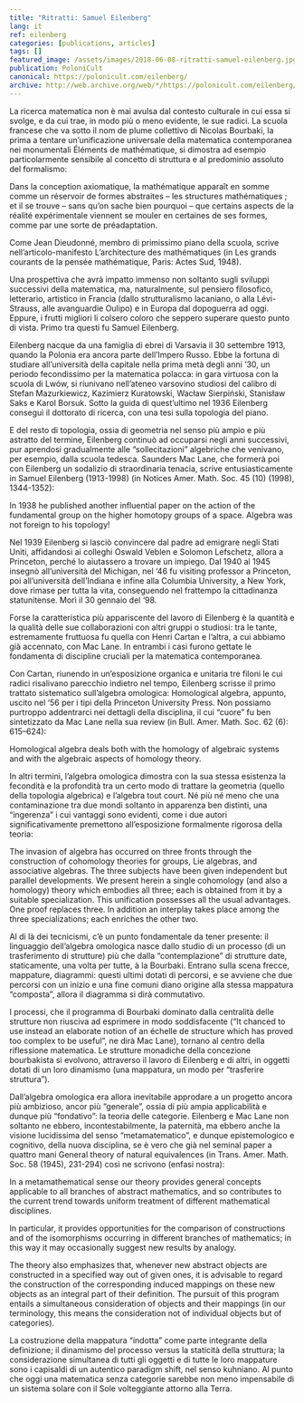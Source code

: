 ```yaml
---
title: "Ritratti: Samuel Eilenberg"
lang: it
ref: eilenberg
categories: [publications, articles]
tags: []
featured_image: /assets/images/2018-06-08-ritratti-samuel-eilenberg.jpg
publication: PoloniCult
canonical: https://polonicult.com/eilenberg/
archive: http://web.archive.org/web/*/https://polonicult.com/eilenberg/
---
```


La ricerca matematica non è mai avulsa dal contesto culturale in cui essa si svolge, e da cui trae, in modo più o meno evidente, le sue radici. La scuola francese che va sotto il nom de plume collettivo di Nicolas Bourbaki, la prima a tentare un’unificazione universale della matematica contemporanea nei monumentali Éléments de mathématique, si dimostra ad esempio particolarmente sensibile al concetto di struttura e al predominio assoluto del formalismo:

Dans la conception axiomatique, la mathématique apparaît en somme comme un réservoir de formes abstraites – les structures mathématiques ; et il se trouve – sans qu’on sache bien pourquoi – que certains aspects de la réalité expérimentale viennent se mouler en certaines de ses formes, comme par une sorte de préadaptation.

Come Jean Dieudonné, membro di primissimo piano della scuola, scrive nell’articolo-manifesto L’architecture des mathématiques (in Les grands courants de la pensée mathématique, Paris: Actes Sud, 1948).

Una prospettiva che avrà impatto immenso non soltanto sugli sviluppi successivi della matematica, ma, naturalmente, sul pensiero filosofico, letterario, artistico in Francia (dallo strutturalismo lacaniano, o alla Lévi-Strauss, alle avanguardie Oulipo) e in Europa dal dopoguerra ad oggi. Eppure, i frutti migliori li colsero coloro che seppero superare questo punto di vista. Primo tra questi fu Samuel Eilenberg.

Eilenberg nacque da una famiglia di ebrei di Varsavia il 30 settembre 1913, quando la Polonia era ancora parte dell’Impero Russo. Ebbe la fortuna di studiare all’università della capitale nella prima metà degli anni ‘30, un periodo fecondissimo per la matematica polacca: in gara virtuosa con la scuola di Lwów, si riunivano nell’ateneo varsovino studiosi del calibro di Stefan Mazurkiewicz, Kazimierz Kuratowski, Wacław Sierpiński, Stanisław Saks e Karol Borsuk. Sotto la guida di quest’ultimo nel 1936 Eilenberg conseguì il dottorato di ricerca, con una tesi sulla topologia del piano.

E del resto di topologia, ossia di geometria nel senso più ampio e più astratto del termine, Eilenberg continuò ad occuparsi negli anni successivi, pur aprendosi gradualmente alle “sollecitazioni” algebriche che venivano, per esempio, dalla scuola tedesca. Saunders Mac Lane, che formerà poi con Eilenberg un sodalizio di straordinaria tenacia, scrive entusiasticamente in Samuel Eilenberg (1913-1998) (in Notices Amer. Math. Soc. 45 (10) (1998), 1344-1352):

In 1938 he published another influential paper on the action of the fundamental group on the higher homotopy groups of a space. Algebra was not foreign to his topology!

Nel 1939 Eilenberg si lasciò convincere dal padre ad emigrare negli Stati Uniti, affidandosi ai colleghi Oswald Veblen e Solomon Lefschetz, allora a Princeton, perché lo aiutassero a trovare un impiego.  Dal 1940 al 1945 insegnò all’università del Michigan, nel ‘46 fu visiting professor a Princeton, poi all’università dell’Indiana e infine alla Columbia University, a New York, dove rimase per tutta la vita, conseguendo nel frattempo la cittadinanza statunitense. Morì il 30 gennaio del ‘98.

Forse la caratteristica più appariscente del lavoro di Eilenberg è la quantità e la qualità delle sue collaborazioni con altri gruppi o studiosi: tra le tante, estremamente fruttuosa fu quella con Henri Cartan e l’altra, a cui abbiamo già accennato, con Mac Lane. In entrambi i casi furono gettate le fondamenta di discipline cruciali per la matematica contemporanea.

Con Cartan, riunendo in un’esposizione organica e unitaria tre filoni le cui radici risalivano parecchio indietro nel tempo, Eilenberg scrisse il primo trattato sistematico sull’algebra omologica: Homological algebra, appunto, uscito nel ‘56 per i tipi della Princeton University Press. Non possiamo purtroppo addentrarci nei dettagli della disciplina, il cui “cuore” fu ben sintetizzato da Mac Lane nella sua review (in Bull. Amer. Math. Soc. 62 (6): 615–624):

Homological algebra deals both with the homology of algebraic systems and with the algebraic aspects of homology theory.

In altri termini, l’algebra omologica dimostra con la sua stessa esistenza la fecondità e la profondità tra un certo modo di trattare la geometria (quello della topologia algebrica) e l’algebra tout court. Né più né meno che una contaminazione tra due mondi soltanto in apparenza ben distinti, una “ingerenza” i cui vantaggi sono evidenti, come i due autori significativamente premettono all’esposizione formalmente rigorosa della teoria:

The invasion of algebra has occurred on three fronts through the construction of cohomology theories for groups, Lie algebras, and associative algebras. The three subjects have been given independent but parallel developments. We present herein a single cohomology (and also a homology) theory which embodies all three; each is obtained from it by a suitable specialization. This unification possesses all the usual advantages. One proof replaces three. In addition an interplay takes place among the three specializations; each enriches the other two.

Al di là dei tecnicismi, c’è un punto fondamentale da tener presente: il linguaggio dell’algebra omologica nasce dallo studio di un processo (di un trasferimento di strutture) più che dalla “contemplazione” di strutture date, staticamente, una volta per tutte, à la Bourbaki. Entrano sulla scena frecce, mappature, diagrammi: questi ultimi dotati di percorsi, e se avviene che due percorsi con un inizio e una fine comuni diano origine alla stessa mappatura “composta”, allora il diagramma si dirà commutativo.

I processi, che il programma di Bourbaki dominato dalla centralità delle strutture non riusciva ad esprimere in modo soddisfacente (“It chanced to use instead an elaborate notion of an échelle de structure which has proved too complex to be useful”, ne dirà Mac Lane), tornano al centro della riflessione matematica. Le strutture monadiche della concezione bourbakista si evolvono, attraverso il lavoro di Eilenberg e di altri, in oggetti dotati di un loro dinamismo (una mappatura, un modo per “trasferire struttura”).

Dall’algebra omologica era allora inevitabile approdare a un progetto ancora più ambizioso, ancor più “generale”, ossia di più ampia applicabilità e dunque più “fondativo”: la teoria delle categorie. Eilenberg e Mac Lane non soltanto ne ebbero, incontestabilmente, la paternità, ma ebbero anche la visione lucidissima del senso “metamatematico”, e dunque epistemologico e cognitivo, della nuova disciplina, se è vero che già nel seminal paper a quattro mani General theory of natural equivalences (in Trans. Amer. Math. Soc. 58 (1945), 231-294) così ne scrivono (enfasi nostra):

In a metamathematical sense our theory provides general concepts applicable to all branches of abstract mathematics, and so contributes to the current trend towards uniform treatment of different mathematical disciplines.

In particular, it provides opportunities for the comparison of constructions and of the isomorphisms occurring in different branches of mathematics; in this way it may occasionally suggest new results by analogy.

The theory also emphasizes that, whenever new abstract objects are constructed in a specified way out of given ones, it is advisable to regard the construction of the corresponding induced mappings on these new objects as an integral part of their definition. The pursuit of this program entails a simultaneous consideration of objects and their mappings (in our terminology, this means the consideration not of individual objects but of categories).

La costruzione della mappatura “indotta” come parte integrante della definizione; il dinamismo del processo versus la staticità della struttura; la considerazione simultanea di tutti gli oggetti e di tutte le loro mappature sono i capisaldi di un autentico paradigm shift, nel senso kuhniano. Al punto che oggi una matematica senza categorie sarebbe non meno impensabile di un sistema solare con il Sole volteggiante attorno alla Terra.
